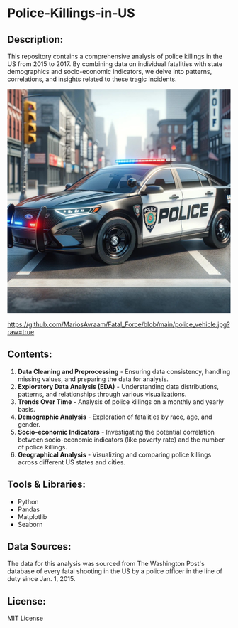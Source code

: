 # Police-Killings-in-US

## Description:
This repository contains a comprehensive analysis of police killings in the US from 2015 to 2017. By combining data on individual fatalities with state demographics and socio-economic indicators, we delve into patterns, correlations, and insights related to these tragic incidents.

![Police Vehicle](https://github.com/MariosAvraam/Fatal_Force/blob/main/police_vehicle.jpg?raw=true)

https://github.com/MariosAvraam/Fatal_Force/blob/main/police_vehicle.jpg?raw=true

## Contents:
1. **Data Cleaning and Preprocessing** - Ensuring data consistency, handling missing values, and preparing the data for analysis.
2. **Exploratory Data Analysis (EDA)** - Understanding data distributions, patterns, and relationships through various visualizations.
3. **Trends Over Time** - Analysis of police killings on a monthly and yearly basis.
4. **Demographic Analysis** - Exploration of fatalities by race, age, and gender.
5. **Socio-economic Indicators** - Investigating the potential correlation between socio-economic indicators (like poverty rate) and the number of police killings.
6. **Geographical Analysis** - Visualizing and comparing police killings across different US states and cities.

## Tools & Libraries:
- Python
- Pandas
- Matplotlib
- Seaborn

## Data Sources:
The data for this analysis was sourced from The Washington Post's database of every fatal shooting in the US by a police officer in the line of duty since Jan. 1, 2015.

## License:
MIT License
